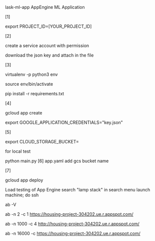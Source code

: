 lask-ml-app
AppEngine ML Application

[1]

export PROJECT_ID=[YOUR_PROJECT_ID]

[2]

create a service account with permission

download the json key and attach in the file

[3]

virtualenv -p python3 env

source env/bin/activate

pip install -r requirements.txt

[4]

gcloud app create

export GOOGLE_APPLICATION_CREDENTIALS="key.json"

[5]

export CLOUD_STORAGE_BUCKET=

for local test

python main.py
[6] app.yaml add gcs bucket name

[7]

gcloud app deploy

Load testing of App Engine
search "lamp stack" in search menu launch machine; do ssh

ab -V

ab -n 2 -c 1 https://housing-project-304202.ue.r.appspot.com/

ab -n 1000 -c 4 http://housing-project-304202.ue.r.appspot.com/

ab -n 16000 -c https://housing-project-304202.ue.r.appspot.com/